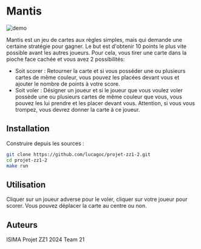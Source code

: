 # Mantis

![demo](.github/demo.gif)

Mantis est un jeu de cartes aux règles simples, mais qui demande une certaine stratégie pour gagner. Le but est d'obtenir 10 points le plus vite possible avant les autres joueurs. Pour cela, vous tirer une carte dans la pioche face cachée et vous avez 2 possibilités:
- Soit scorer : Retourner la carte et si vous posséder une ou plusieurs cartes de même couleur, vous pouvez les placées devant vous et ajouter le nombre de points à votre score.
- Soit voler : Désigner un joueur et si le joueur que vous voulez voler possède une ou plusieurs cartes de même couleur que vous, vous pouvez les lui prendre et les placer devant vous. Attention, si vous vous trompez, vous devrez donner la carte à ce joueur.

## Installation
Construire depuis les sources :
```bash
git clone https://github.com/lucagoc/projet-zz1-2.git
cd projet-zz1-2
make run
```

## Utilisation
Cliquer sur un joueur adverse pour le voler, cliquer sur votre joueur pour scorer. Vous pouvez déplacer la carte au centre ou non.

## Auteurs
ISIMA Projet ZZ1 2024 Team 21